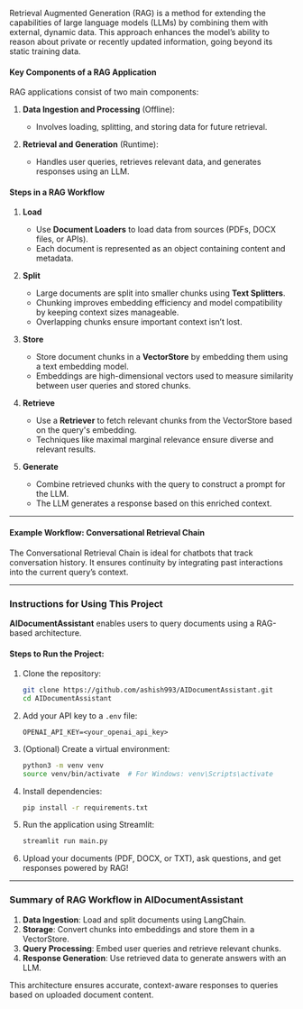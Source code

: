 
Retrieval Augmented Generation (RAG) is a method for extending the capabilities of large language models (LLMs) by combining them with external, dynamic data. This approach enhances the model’s ability to reason about private or recently updated information, going beyond its static training data.  

#### Key Components of a RAG Application  
RAG applications consist of two main components:  

1. **Data Ingestion and Processing** (Offline):  
   - Involves loading, splitting, and storing data for future retrieval.  

2. **Retrieval and Generation** (Runtime):  
   - Handles user queries, retrieves relevant data, and generates responses using an LLM.  

#### Steps in a RAG Workflow  

1. **Load**  
   - Use **Document Loaders** to load data from sources (PDFs, DOCX files, or APIs).  
   - Each document is represented as an object containing content and metadata.  

2. **Split**  
   - Large documents are split into smaller chunks using **Text Splitters**.  
   - Chunking improves embedding efficiency and model compatibility by keeping context sizes manageable.  
   - Overlapping chunks ensure important context isn’t lost.  

3. **Store**  
   - Store document chunks in a **VectorStore** by embedding them using a text embedding model.  
   - Embeddings are high-dimensional vectors used to measure similarity between user queries and stored chunks.  

4. **Retrieve**  
   - Use a **Retriever** to fetch relevant chunks from the VectorStore based on the query's embedding.  
   - Techniques like maximal marginal relevance ensure diverse and relevant results.  

5. **Generate**  
   - Combine retrieved chunks with the query to construct a prompt for the LLM.  
   - The LLM generates a response based on this enriched context.  

---

#### Example Workflow: Conversational Retrieval Chain  
The Conversational Retrieval Chain is ideal for chatbots that track conversation history. It ensures continuity by integrating past interactions into the current query’s context.  

---

### Instructions for Using This Project  

**AIDocumentAssistant** enables users to query documents using a RAG-based architecture.  

#### Steps to Run the Project:  

1. Clone the repository:  
   ```bash
   git clone https://github.com/ashish993/AIDocumentAssistant.git
   cd AIDocumentAssistant
   ```  

2. Add your API key to a `.env` file:  
   ```env
   OPENAI_API_KEY=<your_openai_api_key>
   ```  

3. (Optional) Create a virtual environment:  
   ```bash
   python3 -m venv venv
   source venv/bin/activate  # For Windows: venv\Scripts\activate
   ```  

4. Install dependencies:  
   ```bash
   pip install -r requirements.txt
   ```  

5. Run the application using Streamlit:  
   ```bash
   streamlit run main.py
   ```  

6. Upload your documents (PDF, DOCX, or TXT), ask questions, and get responses powered by RAG!  

---

### Summary of RAG Workflow in AIDocumentAssistant  
1. **Data Ingestion**: Load and split documents using LangChain.  
2. **Storage**: Convert chunks into embeddings and store them in a VectorStore.  
3. **Query Processing**: Embed user queries and retrieve relevant chunks.  
4. **Response Generation**: Use retrieved data to generate answers with an LLM.  

This architecture ensures accurate, context-aware responses to queries based on uploaded document content.
